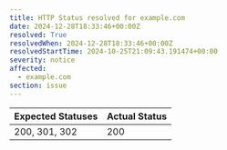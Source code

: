 ```yaml
---
title: HTTP Status resolved for example.com
date: 2024-12-28T18:33:46+00:00Z
resolved: True
resolvedWhen: 2024-12-28T18:33:46+00:00Z
resolvedStartTime: 2024-10-25T21:09:43.191474+00:00
severity: notice
affected:
  - example.com
section: issue
---
```


| Expected Statuses | Actual Status  |
|-------------------|----------------|
| 200, 301, 302 | 200 |
